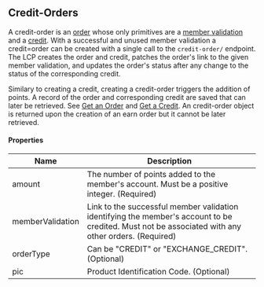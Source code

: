 ## Credit-Orders

A credit-order is an [order](#orders) whose only primitives are a [member validation](#member-validations) and a [credit](#credits). With a successful and unused member validation a credit=order can be created with a single call to the `credit-order/` endpoint. The LCP creates the order and credit, patches the order's link to the given member validation, and updates the order's status after any change to the status of the corresponding credit. 

Similary to creating a credit, creating a credit-order triggers the addition of points. A record of the order and corresponding credit are saved that can later be retrieved. See [Get an Order](#get-an-order) and [Get a Credit](#get-a-credit). An credit-order object is returned upon the creation of an earn order but it cannot be later retrieved.

#### Properties

<table>
    <thead>
        <tr>
            <th>Name</th>
            <th>Description</th>
        </tr>
    </thead>
    <tbody>
        <tr>
            <td>amount</td>
            <td>The number of points added to the member's account. Must be a positive integer. (Required)</td>
        </tr>
        <tr>
            <td>memberValidation</td>
            <td>Link to the successful member validation identifying the member's account to be credited. Must not be associated with any other orders. (Required)</td>
        </tr>
        <tr>
            <td>orderType</td>
            <td>Can be "CREDIT" or "EXCHANGE_CREDIT". (Optional)</td>
        </tr>
        <tr>
            <td>pic</td>
            <td>Product Identification Code. (Optional)</td>
        </tr>
    </tbody>
</table>
